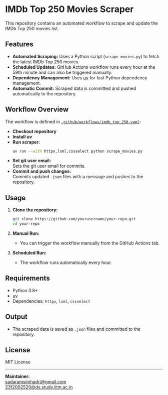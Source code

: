 # IMDb Top 250 Movies Scraper

This repository contains an automated workflow to scrape and update the IMDb Top 250 movies list.

## Features

- **Automated Scraping:** Uses a Python script (`scrape_movies.py`) to fetch the latest IMDb Top 250 movies.
- **Scheduled Updates:** GitHub Actions workflow runs every hour at the 59th minute and can also be triggered manually.
- **Dependency Management:** Uses [uv](https://github.com/astral-sh/uv) for fast Python dependency management.
- **Automatic Commit:** Scraped data is committed and pushed automatically to the repository.

## Workflow Overview

The workflow is defined in [`.github/workflows/imdb_top_250.yaml`](./.github/workflows/imdb_top_250.yaml):

- **Checkout repository**
- **Install uv**
- **Run scraper:**  
  ```sh
  uv run --with httpx,lxml,cssselect python scrape_movies.py
  ```
- **Set git user email:**  
  Sets the git user email for commits.
- **Commit and push changes:**  
  Commits updated `.json` files with a message and pushes to the repository.

## Usage

1. **Clone the repository:**
    ```sh
    git clone https://github.com/yourusername/your-repo.git
    cd your-repo
    ```

2. **Manual Run:**
    - You can trigger the workflow manually from the GitHub Actions tab.

3. **Scheduled Run:**
    - The workflow runs automatically every hour.

## Requirements

- Python 3.8+
- [uv](https://github.com/astral-sh/uv)
- Dependencies: `httpx`, `lxml`, `cssselect`

## Output

- The scraped data is saved as `.json` files and committed to the repository.

## License

MIT License

---

**Maintainer:**  
sadaramsimhadri@gmail.com  
23f2002520@ds.study.iitm.ac.in